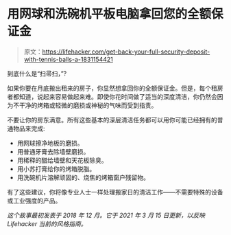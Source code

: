# 用网球和洗碗机平板电脑拿回您的全额保证金

> 原文：<https://lifehacker.com/get-back-your-full-security-deposit-with-tennis-balls-a-1831154421>

到底什么是“扫帚扫，”?

如果你要在月底搬出租来的房子，你显然想拿回你的全额保证金。但是，每个租房者都知道，说起来容易做起来难。即使你花时间做了适当的深度清洁，你仍然会因为不干净的烤箱或轻微的磨损或神秘的气味而受到指责。

不要让你的房东满意。所有这些基本的深层清洁任务都可以用你可能已经拥有的普通物品来完成:

*   用网球擦净地板的磨损。
*   用普通牙膏去除墙壁磨损。
*   用稀释的醋给墙壁和天花板除臭。
*   用小苏打膏给你的烤箱脱脂。
*   用洗碗机片溶解顽固的、烧焦的烤箱窗户残留物。

有了这些建议，你将像专业人士一样处理搬家日的清洁工作——不需要特殊的设备或工业强度的产品。

*这个故事最初发表于 2018 年 12 月。它于 2021 年 3 月 15 日更新，以反映 Lifehacker 当前的风格指南。*